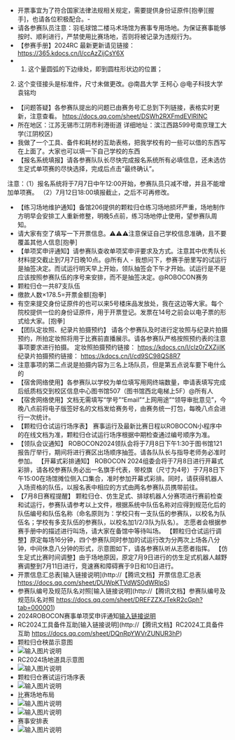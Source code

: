 - 开票事宜为了符合国家法律法规相关规定，需要提供身份证原件[抱拳][握手]，也请各位积极配合。-
- 请各参赛队员注意：羽毛球馆二楼马术场馆为赛事专用场地。为保证赛事能够按时、顺利进行，严禁使用比赛场地，否则将被记录为违规行为。
- 【参赛手册】2024RC 最新更新请见链接：
https://365.kdocs.cn/l/ccAzZijCsY6X
- 1. 这个量圆弧的下边缘处，即到圆柱形状边的位置；
2. 这个变径接头是标准件，尺寸未做更改。@南昌大学 王柯心 @电子科技大学 袁铭均
- 【问题答疑】各参赛队提出的问题已由赛务号汇总到下列链接，表格实时更新，注意查看。
https://docs.qq.com/sheet/DSWh2RXFmdEVlRlNC
- 所在地区：江苏无锡市江阴市利港街道
详细地址：滨江西路599号南京理工大学(江阴校区)
- 我做了一个工具、备件和耗材的互助表格，把我学校有的一些可以借的东西写在上面了。大家也可以填一下自己学校的东西
- 【报名系统填报】请各参赛队队长尽快完成报名系统所有必填信息，还未选仿生足式单项赛的尽快选择，完成后点击“最终确认”。

注意：（1）报名系统将于7月7日中午12:00开始，参赛队员只减不增，并且不能增加单项赛。
（2）7月12日18:00填报截止，之后不可再修改。
- 【练习场地维护通知】备馆206提供的颗粒归仓练习场地损坏严重，场地制作方明早会安排工人重新修整，明晚5点前，练习场地停止使用，望参赛队周知。
- 请大家有空了填写一下开票信息。⚠️⚠️⚠️注意保证自己学校信息准确，且不要覆盖其他人信息[抱拳]
- 【单项奖申评通知】请参赛队查收单项奖申评要求及方式。注意其中优秀队长材料提交截止到7月7日晚10点。@所有人
- 我想问下，参赛手册里写的试运行是抽签决定。而试运行明天早上开始，领队抽签会下午才开始。试运行是不是应该按照参赛队伍的序号来安排，而不是抽签决定。@ROBOCON赛务 
- 颗粒归仓一共87支队伍
- 缴款人数×178.5=开票金额[抱拳]
- 有空来提交身份证原件的也可以来5号楼床品发放处，我在这边等大家。每个院校提供一位的身份证原件，用于开票登记。发票在14号之前会以电子票的形式给大家。[抱拳]
- 【团队定妆照、纪录片拍摄预约】
请各个参赛队及时进行定妆照与纪录片拍摄预约，所拍定妆照将用于比赛前直播展示。请各参赛队严格按照预约表的注意事项要求进行拍摄。
定妆照拍摄预约链接：
https://kdocs.cn/l/clz0rZXZjilK
纪录片拍摄预约链接：
https://kdocs.cn/l/cd9SC98QS8R7
- 注意事项的第二点说是拍摄内容为三名上场队员，但是第五点说车要下电什么的
- 【宿舍网络使用】各参赛队以学校为单位填写用网终端数量，申请表填写完成后纸质档交到校区信息中心图书馆507（图书馆西北电梯上5F）@所有人
- 【宿舍网络使用】文档无需填写“学号”“Email”“上网用途”“领导审批意见”，今晚八点前将电子版签好名的文档发给赛务号，由赛务统一打包，每晚八点会进行一次统计。
- 【颗粒归仓试运行场序表】
赛事运行及最新比赛日程以ROBOCON小程序中的在线文档为准，颗粒归仓试运行场序根据中期检查通过编号顺序为准。
- 【领队会议通知】
ROBOCON2024领队会将于7月8日下午1:30于图书馆121报告厅举行，期间将进行赛区出场顺序抽签。请各队队长与指导老师务必准时参加。
【开幕式彩排通知】
ROBOCON 2024组委会将于7月8日进行开幕式彩排，请各校参赛队务必出一名旗手代表，带校旗（尺寸为4号）于7月8日下午15:00在场馆摊位侧入口集合，准时参加开幕式彩排。同时，请获得机器人入场资格的队伍，以报名表中相应的方式由两名参赛队员携带前往。
- 【7月8日赛程提醒】
颗粒归仓、仿生足式、排球机器人分赛项进行赛前检查和试运行，参赛队请参考以上文件，根据系统中队伍名称对应得到规范化后的队伍编号和队伍名称（命名原则为：学校只有一支队伍的参赛队，以校名为队伍名；学校有多支队伍的参赛队，以校名加1/2/3队为队名）。
志愿者会根据参赛手册中的描述进行叫场，请大家在备馆中等待叫场。
【颗粒归仓试运行调整】原定每场16分钟，四个参赛队同时参加的试运行改为分两次上场各八分钟，中间休息八分钟的形式，示意图如下，请各参赛队听从志愿者指挥。
【仿生足式比赛时间调整】由于场地原因，原定7月9日进行的仿生足式机器人越野赛调整到7月11日进行，竞速赛和障碍赛于9日和10日进行。
- 开票信息汇总表[输入链接说明](http://【腾讯文档】开票信息汇总表
https://docs.qq.com/sheet/DUWpKTVdWS0dWRlpS)
- 参赛队编号及规范队名对照[输入链接说明](http://【腾讯文档】参赛队编号及规范队名对照
https://docs.qq.com/sheet/DREFZZXJTekR2cGph?tab=000001)
- 2024ROBOCON赛事单项奖申评通知[输入链接说明](http://https://mp.weixin.qq.com/s/Kixa5WDLqUsIl2lo7Je8iQ)
- RC2024工具备件互助[输入链接说明](http://【腾讯文档】RC2024工具备件互助
https://docs.qq.com/sheet/DQnRpYWVrZUNUR3hP)
- 颗粒归仓秧苗示意图
- ![输入图片说明](2024%E5%85%A8%E5%9B%BD%E6%9C%BA%E5%99%A8%E4%BA%BA%E7%AB%9E%E8%B5%9B_ROBOCON/image/WechatIMG4.jpg)
- RC2024场地道具示意图
- ![输入图片说明](2024%E5%85%A8%E5%9B%BD%E6%9C%BA%E5%99%A8%E4%BA%BA%E7%AB%9E%E8%B5%9B_ROBOCON/image/WechatIMG10.jpg)
- 颗粒归仓赛试运行场序表
- ![输入图片说明](2024%E5%85%A8%E5%9B%BD%E6%9C%BA%E5%99%A8%E4%BA%BA%E7%AB%9E%E8%B5%9B_ROBOCON/image/WechatIMG24.jpg)
- 比赛场地布局
- ![输入图片说明](2024%E5%85%A8%E5%9B%BD%E6%9C%BA%E5%99%A8%E4%BA%BA%E7%AB%9E%E8%B5%9B_ROBOCON/image/WechatIMG31.jpg)
- ![输入图片说明](2024%E5%85%A8%E5%9B%BD%E6%9C%BA%E5%99%A8%E4%BA%BA%E7%AB%9E%E8%B5%9B_ROBOCON/image/WechatIMG33.jpg)
- 赛事安排表
- ![输入图片说明](2024%E5%85%A8%E5%9B%BD%E6%9C%BA%E5%99%A8%E4%BA%BA%E7%AB%9E%E8%B5%9B_ROBOCON/image/WechatIMG34.jpg)